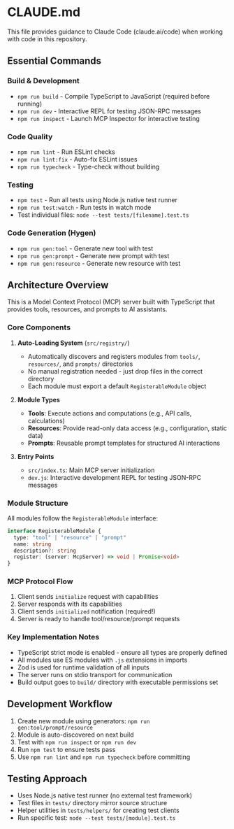 # CLAUDE.md

This file provides guidance to Claude Code (claude.ai/code) when working with code in this repository.

## Essential Commands

### Build & Development
- `npm run build` - Compile TypeScript to JavaScript (required before running)
- `npm run dev` - Interactive REPL for testing JSON-RPC messages
- `npm run inspect` - Launch MCP Inspector for interactive testing

### Code Quality
- `npm run lint` - Run ESLint checks
- `npm run lint:fix` - Auto-fix ESLint issues
- `npm run typecheck` - Type-check without building

### Testing
- `npm test` - Run all tests using Node.js native test runner
- `npm run test:watch` - Run tests in watch mode
- Test individual files: `node --test tests/[filename].test.ts`

### Code Generation (Hygen)
- `npm run gen:tool` - Generate new tool with test
- `npm run gen:prompt` - Generate new prompt with test
- `npm run gen:resource` - Generate new resource with test

## Architecture Overview

This is a Model Context Protocol (MCP) server built with TypeScript that provides tools, resources, and prompts to AI assistants.

### Core Components

1. **Auto-Loading System** (`src/registry/`)
   - Automatically discovers and registers modules from `tools/`, `resources/`, and `prompts/` directories
   - No manual registration needed - just drop files in the correct directory
   - Each module must export a default `RegisterableModule` object

2. **Module Types**
   - **Tools**: Execute actions and computations (e.g., API calls, calculations)
   - **Resources**: Provide read-only data access (e.g., configuration, static data)
   - **Prompts**: Reusable prompt templates for structured AI interactions

3. **Entry Points**
   - `src/index.ts`: Main MCP server initialization
   - `dev.js`: Interactive development REPL for testing JSON-RPC messages

### Module Structure

All modules follow the `RegisterableModule` interface:
```typescript
interface RegisterableModule {
  type: "tool" | "resource" | "prompt"
  name: string
  description?: string
  register: (server: McpServer) => void | Promise<void>
}
```

### MCP Protocol Flow

1. Client sends `initialize` request with capabilities
2. Server responds with its capabilities
3. Client sends `initialized` notification (required!)
4. Server is ready to handle tool/resource/prompt requests

### Key Implementation Notes

- TypeScript strict mode is enabled - ensure all types are properly defined
- All modules use ES modules with `.js` extensions in imports
- Zod is used for runtime validation of all inputs
- The server runs on stdio transport for communication
- Build output goes to `build/` directory with executable permissions set

## Development Workflow

1. Create new module using generators: `npm run gen:tool/prompt/resource`
2. Module is auto-discovered on next build
3. Test with `npm run inspect` or `npm run dev`
4. Run `npm test` to ensure tests pass
5. Use `npm run lint` and `npm run typecheck` before committing

## Testing Approach

- Uses Node.js native test runner (no external test framework)
- Test files in `tests/` directory mirror source structure
- Helper utilities in `tests/helpers/` for creating test clients
- Run specific test: `node --test tests/[module].test.ts`